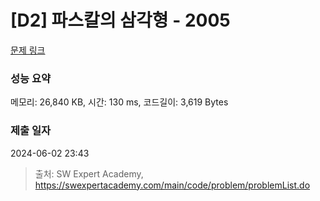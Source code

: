 # [D2] 파스칼의 삼각형 - 2005 

[문제 링크](https://swexpertacademy.com/main/code/problem/problemDetail.do?contestProbId=AV5P0-h6Ak4DFAUq) 

### 성능 요약

메모리: 26,840 KB, 시간: 130 ms, 코드길이: 3,619 Bytes

### 제출 일자

2024-06-02 23:43



> 출처: SW Expert Academy, https://swexpertacademy.com/main/code/problem/problemList.do